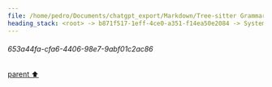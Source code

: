 ```yaml
---
file: /home/pedro/Documents/chatgpt_export/Markdown/Tree-sitter Grammar Visualization_ NetworkX & Graphviz.md
heading_stack: <root> -> b871f517-1eff-4ce0-a351-f14ea50e2084 -> System -> 10bdd2ac-112a-465d-8a80-9a7e6b87ee8a -> System -> aaa26ed0-25be-4ce1-881e-13f438a81018 -> User -> 16f82114-8497-4426-bb51-62a94559597a -> Assistant -> NetworkX -> Graphviz -> Combining NetworkX and Graphviz for Tree-sitter Grammar Visualization -> The Challenge -> The Approach -> Creative Ideas -> Technical Implementation -> Potential Pitfalls -> Conclusion -> aaa26fc9-1f37-46e5-9259-458a8d55dd15 -> User -> 9c564aec-e677-44c1-a480-a6c57d293462 -> Assistant -> a3eb6e27-f341-4b7a-a3d2-34f4cc84ec17 -> Assistant -> c52b2616-0df0-48a9-9a0a-0953bfbd2965 -> Tool -> ae11aab9-6f35-454c-94b2-c2c53890111e -> Assistant -> ca2f2a60-b9a3-4f93-9754-5ebe5ba70517 -> Assistant -> 8fba5a35-e974-4d97-ae80-844eb75c9ac4 -> Tool -> 6d10afb6-8dde-460d-9bad-821eb823350a -> Assistant -> cfa78ec0-6094-4895-a72e-3a426f4b264f -> Assistant -> 873bf5b9-8358-4f4b-828c-bc6c8c8b0cb2 -> Tool -> 1e02448a-70e8-498b-9928-ca9322d13faa -> Assistant -> aaa2f428-a377-42b7-a840-b7891498e057 -> User -> f63d0e39-9f0b-48d6-84eb-9062cb61b68e -> Assistant -> c6ac11e8-313a-4e50-9fdd-313705be3dee -> Assistant -> 326bbb63-28ff-4ade-9893-1f1b83ad81e9 -> Tool -> 35bfbcf8-aee4-4527-9f9c-8e48ebda444e -> Assistant -> 1377b9b9-b2c5-4e10-94a2-3e290eb55e68 -> Assistant -> eaa32754-88aa-408b-921f-31ceba106533 -> Tool -> d5b4e9e9-1c90-4e65-8d96-7566a2fa587a -> Assistant -> 8cd62838-1bb5-44ea-8f94-726fc542fad7 -> Assistant -> 772b6e7c-2a1c-4c38-bd54-e42a6183ecea -> Tool -> 4ba4cba3-8c7d-4235-b293-b38466f742c4 -> Assistant -> 653a44fa-cfa6-4406-98e7-9abf01c2ac86
---
```

###### 653a44fa-cfa6-4406-98e7-9abf01c2ac86
[parent ⬆️](#4ba4cba3-8c7d-4235-b293-b38466f742c4)
